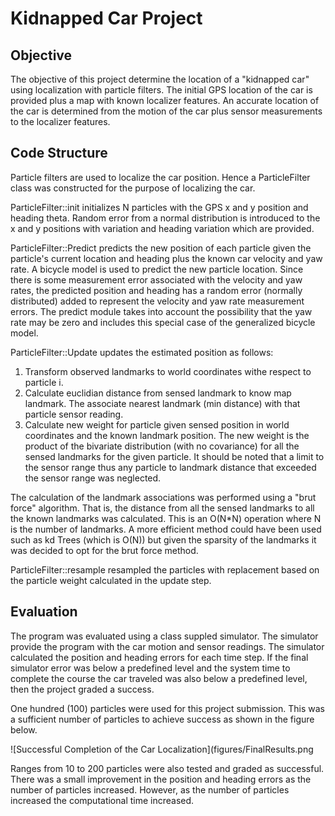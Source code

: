 # Kidnapped Car Project

## Objective
The objective of this project determine the location of a "kidnapped car" using localization with particle filters.  The initial GPS location of the car is provided plus a map with known localizer features.  An accurate location of the car is determined from the motion of the car plus sensor measurements to the localizer features.

## Code Structure
Particle filters are used to localize the car position.  Hence a ParticleFilter class was constructed for the purpose of localizing the car.

ParticleFilter::init initializes N particles with the GPS x and y position and heading theta.  Random error from a normal distribution is introduced to the x and y positions with variation and heading variation which are provided.

ParticleFilter::Predict predicts the new position of each particle given the particle's current location and heading plus the known car velocity and yaw rate.  A bicycle model is used to predict the new particle location.  Since there is some measurement error associated with the velocity and yaw rates, the predicted position and heading has a random error (normally distributed) added to represent the velocity and yaw rate measurement errors.  The predict module takes into account the possibility that the yaw rate may be zero and includes this special case of the generalized bicycle model.

ParticleFilter::Update updates the estimated position as follows:
1. Transform observed landmarks to world coordinates withe respect to particle i.
2. Calculate euclidian distance from sensed landmark to know map landmark.  The associate nearest landmark (min distance) with that particle sensor reading.
3. Calculate new weight for particle given sensed position in world coordinates and the known landmark position.  The new weight is the product of the bivariate distribution (with no covariance) for all the sensed landmarks for the given particle.  It should be noted that a limit to the sensor range thus any particle to landmark distance that exceeded the sensor range was neglected.

The calculation of the landmark associations was performed using a "brut force" algorithm.  That is, the distance from all the sensed landmarks to all the known landmarks was calculated.  This is an O(N*N) operation where N is the number of landmarks.  A more efficient method could have been used such as kd Trees (which is O(N)) but given the sparsity of the landmarks it was decided to opt for the brut force method.

ParticleFilter::resample resampled the particles with replacement based on the particle weight calculated in the update step.

## Evaluation
The program was evaluated using a class suppled simulator.  The simulator provide the program with the car motion and sensor readings.  The simulator calculated the position and heading errors for each time step.  If the final simulator error was below a predefined level and the system time to complete the course the car traveled was also below a predefined level, then the project graded a success.

One hundred (100) particles were used for this project submission.  This was a sufficient number of particles to achieve success as shown in the figure below.

![Successful Completion of the Car Localization](figures/FinalResults.png

Ranges from 10 to 200 particles were also tested and graded as successful.  There was a small improvement in the position and heading errors as the number of particles increased.  However, as the number of particles increased the computational time increased.
